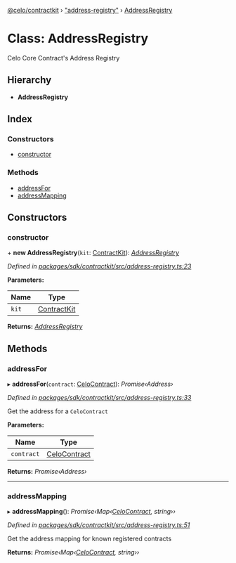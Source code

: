 [@celo/contractkit](../README.md) › ["address-registry"](../modules/_address_registry_.md) › [AddressRegistry](_address_registry_.addressregistry.md)

# Class: AddressRegistry

Celo Core Contract's Address Registry

## Hierarchy

* **AddressRegistry**

## Index

### Constructors

* [constructor](_address_registry_.addressregistry.md#constructor)

### Methods

* [addressFor](_address_registry_.addressregistry.md#addressfor)
* [addressMapping](_address_registry_.addressregistry.md#addressmapping)

## Constructors

###  constructor

\+ **new AddressRegistry**(`kit`: [ContractKit](_kit_.contractkit.md)): *[AddressRegistry](_address_registry_.addressregistry.md)*

*Defined in [packages/sdk/contractkit/src/address-registry.ts:23](https://github.com/celo-org/celo-monorepo/blob/master/packages/sdk/contractkit/src/address-registry.ts#L23)*

**Parameters:**

Name | Type |
------ | ------ |
`kit` | [ContractKit](_kit_.contractkit.md) |

**Returns:** *[AddressRegistry](_address_registry_.addressregistry.md)*

## Methods

###  addressFor

▸ **addressFor**(`contract`: [CeloContract](../enums/_base_.celocontract.md)): *Promise‹Address›*

*Defined in [packages/sdk/contractkit/src/address-registry.ts:33](https://github.com/celo-org/celo-monorepo/blob/master/packages/sdk/contractkit/src/address-registry.ts#L33)*

Get the address for a `CeloContract`

**Parameters:**

Name | Type |
------ | ------ |
`contract` | [CeloContract](../enums/_base_.celocontract.md) |

**Returns:** *Promise‹Address›*

___

###  addressMapping

▸ **addressMapping**(): *Promise‹Map‹[CeloContract](../enums/_base_.celocontract.md), string››*

*Defined in [packages/sdk/contractkit/src/address-registry.ts:51](https://github.com/celo-org/celo-monorepo/blob/master/packages/sdk/contractkit/src/address-registry.ts#L51)*

Get the address mapping for known registered contracts

**Returns:** *Promise‹Map‹[CeloContract](../enums/_base_.celocontract.md), string››*
